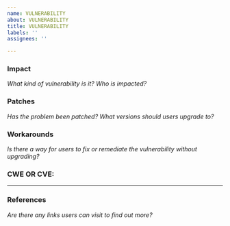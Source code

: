 ```yaml
---
name: VULNERABILITY
about: VULNERABILITY
title: VULNERABILITY
labels: ''
assignees: ''

---
```


### Impact
_What kind of vulnerability is it? Who is impacted?_

### Patches
_Has the problem been patched? What versions should users upgrade to?_

### Workarounds
_Is there a way for users to fix or remediate the vulnerability without upgrading?_

### CWE OR CVE:
_____________________

### References
_Are there any links users can visit to find out more?_
